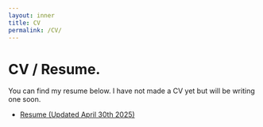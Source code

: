 ```yaml
---
layout: inner
title: CV
permalink: /CV/
---
```

# CV / Resume.

<p> You can find my resume below. I have not made a CV yet but will be writing one soon. </p>

* [Resume (Updated April 30th 2025)](connor_e_jay_master_resume_april_30_25)
